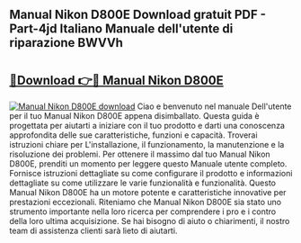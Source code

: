 ## Manual Nikon D800E Download gratuit PDF - Part-4jd Italiano Manuale dell'utente di riparazione BWVVh

# <h2><a href="http://dfaute.blite.top/?on=Manual+Nikon+D800E">🔗Download 👉🔴 Manual Nikon D800E</a></h2>

[![Manual Nikon D800E download](https://i.imgur.com/lujVjoI.png)](http://dfaute.blite.top/?on=Manual+Nikon+D800E)
Ciao e benvenuto nel manuale Dell'utente per il tuo Manual Nikon D800E appena disimballato. Questa guida è progettata per aiutarti a iniziare con il tuo prodotto e darti una conoscenza approfondita delle sue caratteristiche, funzioni e capacità. Troverai istruzioni chiare per L'installazione, il funzionamento, la manutenzione e la risoluzione dei problemi. Per ottenere il massimo dal tuo Manual Nikon D800E, prenditi un momento per leggere questo Manuale utente completo. Fornisce istruzioni dettagliate su come configurare il prodotto e informazioni dettagliate su come utilizzare le varie funzionalità e funzionalità. Questo Manual Nikon D800E ha un motore potente e caratteristiche innovative per prestazioni eccezionali. Riteniamo che Manual Nikon D800E sia stato uno strumento importante nella loro ricerca per comprendere i pro e i contro della loro ultima acquisizione. Se hai bisogno di aiuto o chiarimenti, il nostro team di assistenza clienti sarà lieto di aiutarti.
